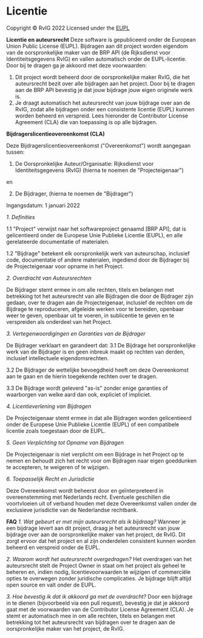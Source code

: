 # Licentie

Copyright © RvIG 2022
Licensed under the [EUPL](https://interoperable-europe.ec.europa.eu/collection/eupl/eupl-text-eupl-12)


**Licentie en auteursrecht**
Deze software is gepubliceerd onder de European Union Public License (EUPL). Bijdragen aan dit project worden eigendom van de oorspronkelijke maker van de BRP API (de Rijksdienst voor Identiteitsgegevens RvIG) en vallen automatisch onder de EUPL-licentie. Door bij te dragen ga je akkoord met deze voorwaarden:
1. Dit project wordt beheerd door de oorspronkelijke maker RvIG, die het auteursrecht bezit over alle bijdragen aan het project. Door bij te dragen aan de BRP API bevestig je dat jouw bijdrage jouw eigen originele werk is.
2. Je draagt automatisch het auteursrecht van jouw bijdrage over aan de RvIG, zodat alle bijdragen onder een consistente licentie (EUPL) kunnen worden beheerd en verspreid. Lees hieronder de Contributor License Agreement (CLA) die van toepassing is op alle bijdragen.


**Bijdragerslicentieovereenkomst (CLA)**

Deze Bijdragerslicentieovereenkomst ("Overeenkomst") wordt aangegaan tussen:

1. De Oorspronkelijke Auteur/Organisatie: Rijksdienst voor Identiteitsgegevens (RvIG)
(hierna te noemen de "Projecteigenaar")

en

2. De Bijdrager, (hierna te noemen de "Bijdrager")

Ingangsdatum: 1 januari 2022


*1. Definities*

1.1 "Project" verwijst naar het softwareproject genaamd [BRP API], dat is gelicentieerd onder de Europese Unie Publieke Licentie (EUPL), en alle gerelateerde documentatie of materialen.

1.2 "Bijdrage" betekent elk oorspronkelijk werk van auteurschap, inclusief code, documentatie of andere materialen, ingediend door de Bijdrager bij de Projecteigenaar voor opname in het Project.


*2. Overdracht van Auteursrechten*

De Bijdrager stemt ermee in om alle rechten, titels en belangen met betrekking tot het auteursrecht van alle Bijdragen die door de Bijdrager zijn gedaan, over te dragen aan de Projecteigenaar, inclusief de rechten om de Bijdrage te reproduceren, afgeleide werken voor te bereiden, openbaar weer te geven, openbaar uit te voeren, in sublicentie te geven en te verspreiden als onderdeel van het Project.


*3. Vertegenwoordigingen en Garanties van de Bijdrager*

De Bijdrager verklaart en garandeert dat:
3.1 De Bijdrage het oorspronkelijke werk van de Bijdrager is en geen inbreuk maakt op rechten van derden, inclusief intellectuele eigendomsrechten.

3.2 De Bijdrager de wettelijke bevoegdheid heeft om deze Overeenkomst aan te gaan en de hierin toegekende rechten over te dragen.

3.3 De Bijdrage wordt geleverd "as-is" zonder enige garanties of waarborgen van welke aard dan ook, expliciet of impliciet.


*4. Licentieverlening van Bijdragen*

De Projecteigenaar stemt ermee in dat alle Bijdragen worden gelicentieerd onder de Europese Unie Publieke Licentie (EUPL) of een compatibele licentie zoals toegestaan door de EUPL.


*5. Geen Verplichting tot Opname van Bijdragen*

De Projecteigenaar is niet verplicht om een Bijdrage in het Project op te nemen en behoudt zich het recht voor om Bijdragen naar eigen goeddunken te accepteren, te weigeren of te wijzigen.


*6. Toepasselijk Recht en Jurisdictie*

Deze Overeenkomst wordt beheerst door en geïnterpreteerd in overeenstemming met Nederlands recht. Eventuele geschillen die voortvloeien uit of verband houden met deze Overeenkomst vallen onder de exclusieve jurisdictie van de Nederlandse rechtbank.



**FAQ**
*1. Wat gebeurt er met mijn auteursrecht als ik bijdraag?*
Wanneer je een bijdrage levert aan dit project, draag je het auteursrecht van jouw bijdrage over aan de oorspronkelijke maker van het project, de RvIG. Dit zorgt ervoor dat het project en al zijn onderdelen consistent kunnen worden beheerd en verspreid onder de EUPL.

*2. Waarom wordt het auteursrecht overgedragen?*
Het overdragen van het auteursrecht stelt de Project Owner in staat om het project als geheel te beheren en, indien nodig, licentievoorwaarden te wijzigen of commerciële opties te overwegen zonder juridische complicaties. Je bijdrage blijft altijd open source en valt onder de EUPL.

*3. Hoe bevestig ik dat ik akkoord ga met de overdracht?*
Door een bijdrage in te dienen (bijvoorbeeld via een pull request), bevestig je dat je akkoord gaat met de voorwaarden van de Contributor License Agreement (CLA). Je stemt er automatisch mee in om alle rechten, titels en belangen met betrekking tot het auteursrecht van bijdragen over te dragen aan de oorspronkelijke maker van het project, de RvIG.





